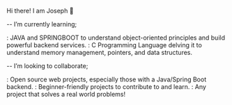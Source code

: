 Hi there! I am Joseph 👋

-- I’m currently learning;

: JAVA and SPRINGBOOT to understand object-oriented principles and build powerful backend services.
: C Programming Language delving it to understand memory management, pointers, and data structures.  

-- I’m looking to collaborate;

: Open source web projects, especially those with a Java/Spring Boot backend.
: Beginner-friendly projects to contribute to and learn.
: Any project that solves a real world problems!


